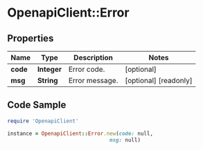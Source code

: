 # OpenapiClient::Error

## Properties

Name | Type | Description | Notes
------------ | ------------- | ------------- | -------------
**code** | **Integer** | Error code. | [optional] 
**msg** | **String** | Error message. | [optional] [readonly] 

## Code Sample

```ruby
require 'OpenapiClient'

instance = OpenapiClient::Error.new(code: null,
                                 msg: null)
```



